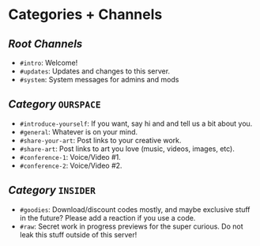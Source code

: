 # Categories + Channels

## *Root Channels*

- `#intro`: Welcome!
- `#updates`: Updates and changes to this server.
- `#system`: System messages for admins and mods

## *Category* `OURSPACE`

- `#introduce-yourself`: If you want, say hi and and tell us a bit about you.
- `#general`: Whatever is on your mind.
- `#share-your-art`: Post links to your creative work.
- `#share-art`: Post links to art you love (music, videos, images, etc).
- `#conference-1`: Voice/Video #1.
- `#conference-2`: Voice/Video #2.

## *Category* `INSIDER`

- `#goodies`: Download/discount codes mostly, and maybe exclusive stuff in the future? Please add a reaction if you use a code.
- `#raw`: Secret work in progress previews for the super curious. Do not leak this stuff outside of this server!
